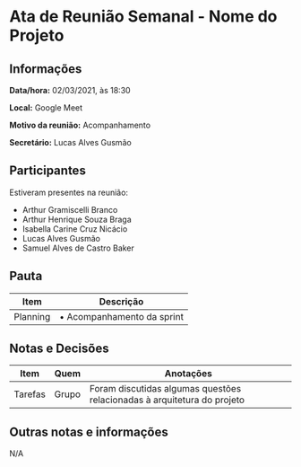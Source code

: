 # Ata de Reunião Semanal - Nome do Projeto

## Informações
**Data/hora:** 02/03/2021, às 18:30

**Local:** Google Meet

**Motivo da reunião:** Acompanhamento

**Secretário:** Lucas Alves Gusmão

## Participantes
Estiveram presentes na reunião:
- Arthur Gramiscelli Branco
- Arthur Henrique Souza Braga
- Isabella Carine Cruz Nicácio
- Lucas Alves Gusmão
- Samuel Alves de Castro Baker

## Pauta

Item | Descrição
---- | ----
Planning | • Acompanhamento da sprint

## Notas e Decisões
Item | Quem | Anotações |
---- | ---- | ---- |
Tarefas | Grupo | Foram discutidas algumas questões relacionadas à arquitetura do projeto |


<!-- ## Ações e pendências
| Feito (S/N)? | Item | Responsável | Data para solução |
| ---- | ---- | ---- | ---- | -->

## Outras notas e informações
N/A

